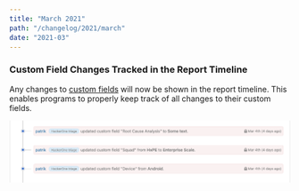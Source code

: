 ```yaml
---
title: "March 2021"
path: "/changelog/2021/march"
date: "2021-03"
---
```


### Custom Field Changes Tracked in the Report Timeline
Any changes to [custom fields](/programs/custom-fields.html) will now be shown in the report timeline. This enables programs to properly keep track of all changes to their custom fields.  

![custom field changes](./images/march_2021_custom_field_changes_report_timeline.png)
